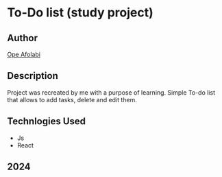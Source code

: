 # To-Do list (study project)

## Author

[Ope Afolabi](https://youtu.be/LoYbN6qoQHA?si=IbzdSn1wLV-uAr0B)

## Description

Project was recreated by me with a purpose of learning. Simple To-do list that allows to add tasks, delete and edit them.


## Technlogies Used

- Js
- React

## **2024**
